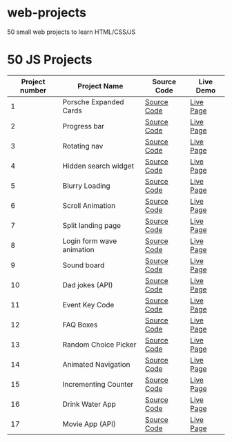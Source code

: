 # web-projects

50 small web projects to learn HTML/CSS/JS

# 50 JS Projects

| Project number | Project Name              | Source Code                                                                                    | Live Demo                                                                          |
| -------------- | ------------------------- | ---------------------------------------------------------------------------------------------- | ---------------------------------------------------------------------------------- |
| 1              | Porsche Expanded Cards    | [Source Code](https://github.com/dimaorlov95/web-projects/tree/main/porsche_expanded_cards)    | [Live Page](https://dimaorlov95.github.io/web-projects/porsche_expanded_cards/)    |
| 2              | Progress bar              | [Source Code](https://github.com/dimaorlov95/web-projects/tree/main/progress_bar)              | [Live Page](https://dimaorlov95.github.io/web-projects/progress_bar/)              |
| 3              | Rotating nav              | [Source Code](https://github.com/dimaorlov95/web-projects/tree/main/rotating_nav)              | [Live Page](https://dimaorlov95.github.io/web-projects/rotating_nav/)              |
| 4              | Hidden search widget      | [Source Code](https://github.com/dimaorlov95/web-projects/tree/main/hidden_search_widget)      | [Live Page](https://dimaorlov95.github.io/web-projects/hidden_search_widget/)      |
| 5              | Blurry Loading            | [Source Code](https://github.com/dimaorlov95/web-projects/tree/main/blurry_loading)            | [Live Page](https://dimaorlov95.github.io/web-projects/blurry_loading/)            |
| 6              | Scroll Animation          | [Source Code](https://github.com/dimaorlov95/web-projects/tree/main/scroll_animation)          | [Live Page](https://dimaorlov95.github.io/web-projects/scroll_animation/)          |
| 7              | Split landing page        | [Source Code](https://github.com/dimaorlov95/web-projects/tree/main/split_landing_page)        | [Live Page](https://dimaorlov95.github.io/web-projects/split_landing_page/)        |
| 8              | Login form wave animation | [Source Code](https://github.com/dimaorlov95/web-projects/tree/main/login_form_wave_animation) | [Live Page](https://dimaorlov95.github.io/web-projects/login_form_wave_animation/) |
| 9              | Sound board               | [Source Code](https://github.com/dimaorlov95/web-projects/tree/main/sound_board)               | [Live Page](https://dimaorlov95.github.io/web-projects/sound_board/)               |
| 10             | Dad jokes (API)           | [Source Code](https://github.com/dimaorlov95/web-projects/tree/main/dad_jokes)                 | [Live Page](https://dimaorlov95.github.io/web-projects/dad_jokes/)                 |
| 11             | Event Key Code            | [Source Code](https://github.com/dimaorlov95/web-projects/tree/main/event_key_codes)           | [Live Page](https://dimaorlov95.github.io/web-projects/event_key_codes/)           |
| 12             | FAQ Boxes                 | [Source Code](https://github.com/dimaorlov95/web-projects/tree/main/faq_boxes)                 | [Live Page](https://dimaorlov95.github.io/web-projects/faq_boxes/)                 |
| 13             | Random Choice Picker      | [Source Code](https://github.com/dimaorlov95/web-projects/tree/main/random_choice_picker)      | [Live Page](https://dimaorlov95.github.io/web-projects/random_choice_picker/)      |
| 14             | Animated Navigation       | [Source Code](https://github.com/dimaorlov95/web-projects/tree/main/animated_navigation)       | [Live Page](https://dimaorlov95.github.io/web-projects/animated_navigation/)       |
| 15             | Incrementing Counter      | [Source Code](https://github.com/dimaorlov95/web-projects/tree/main/icrementing_counter)       | [Live Page](https://dimaorlov95.github.io/web-projects/icrementing_counter)        |
| 16             | Drink Water App           | [Source Code](https://github.com/dimaorlov95/web-projects/tree/main/drink_water)               | [Live Page](https://dimaorlov95.github.io/web-projects/drink_water)                |
| 17             | Movie App (API)           | [Source Code](https://github.com/dimaorlov95/web-projects/tree/main/movie_application)         | [Live Page](https://dimaorlov95.github.io/web-projects/movie_application)          |
